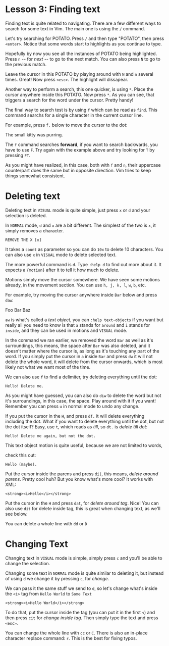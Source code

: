 # Lesson 3: Finding text
Finding text is quite related to navigating. There are a few different ways to
search for some text in Vim. The main one is using the `/` command.

Let's try searching for POTATO. Press `/` and then type "POTATO", then press
`<enter>`. Notice that some words start to highlights as you continue to type.

Hopefully by now you see all the instances of POTATO being highlighted. Press
`n` -- for _next_ -- to go to the next match. You can also press `N` to go to
the previous match.

Leave the cursor in this POTATO by playing around with `N` and `n` several
times. Great! Now press `<esc>`. The highlight will dissapear.

Another way to perform a search, this one quicker, is using `*`. Place the
cursor anywhere inside this POTATO. Now press `*`. As you can see, that triggers
a search for the word under the cursor. Pretty handy!

The final way to search test is by using `f` which can be read as `find`. This
command searchs for a single character in the current cursor line.

For example, press `f.` below to move the cursor to the dot:

  The small kitty was purring.

The `f` command searches __forward__, if you want to search backwards, you have
to use `F`. Try again with the example above and try looking for `T` by pressing
`FT`.

As you might have realized, in this case, both with `f` and `n`, their uppercase
counterpart does the same but in opposite direction. Vim tries to keep things
somewhat consistent.

# Deleting text
Deleting text in `VISUAL` mode is quite simple, just press `x` or `d` and your
selection is deleted.

In `NORMAL` mode, `d` and `x` are a bit different. The simplest of the two is
`x`, it simply removes a character.


    REMOVE THE X [x]


It takes a `count` as parameter so you can do `10x` to delete 10 characters. You
can also use `x` in `VISUAL` mode to delete selected text.

The more powerful command is `d`. Type `:help d` to find out more about it. It
expects a `{motion}` after it to tell it how much to delete.

Motions simply move the cursor somewhere. We have seen some motions already, in
the movement section. You can use `h, j, k, l`, `w`, `b`, etc. 

For example, try moving the cursor anywhere inside `Bar` below and press `daw`:

  Foo Bar Baz

`aw` is what's called a _text object_, you can `:help text-objects` if you want
but really all you need to know is that `a` stands for `around` and `i` stands
for `inside`, and they can be used in motions and `VISUAL` mode.

In the command we ran earlier, we removed the word `Bar` as well as it's
surroundings, this means, the space after `Bar` was also deleted, and it doesn't
matter where the cursor is, as long as it's touching any part of the word. If
you simply put the cursor in `a` inside `Bar` and press `dw` it will not delete
the whole word, it will delete from the cursor onwards, which is most likely not
what we want most of the time.

We can also use `f` to find a delimiter, try deleting everything until the dot:

    
    Hello! Delete me.


As you might have guessed, you can also do `diw` to delete the word but not it's
surroundings, in this case, the space. Play around with it if you want! Remember
you can press `u` in normal mode to undo any change.

If you put the cursor in the `H`, and press `df.` it will delete everything
including the dot. What if you want to delete everything until the dot, but not
the dot itself? Easy, use `t`, which reads as _till_, so `dt.` is _delete till
dot_:


    Hello! Delete me again, but not the dot.


This text object motion is quite useful, because we are not limited to words,

check this out:

    Hello (maybe).


Put the cursor inside the parens and press `di(`, this means, _delete around
parens_. Pretty cool huh? But you know what's more cool? It works with XML:

    <strong><i>Hello</i></strong>

Put the cursor in the `H` and press `dat`, for _delete around tag_. Nice! You
can also use `dit` for delete inside tag, this is great when changing text, as
we'll see below.

You can delete a whole line with `dd` or `D`

# Changing Text
Changing text in `VISUAL` mode is simple, simply press `c` and you'll be able to
change the selection.

Changing some text in `NORMAL` mode is quite similar to deleting it, but instead
of using `d` we change it by pressing `c`, for _change_. 

We can pass it the same stuff we send to `d`, so let's change what's inside the
`<i>` tag from `Hello World` to `Some Text`


    <strong><i>Hello World</i></strong>


To do that, put the cursor inside the tag (you can put it in the first `<`) and
then press `cit` for _change inside tag_. Then simply type the text and press
`<esc>`.

You can change the whole line with `cc` or `C`. There is also an in-place
character replace command: `r`. This is the best for fixing typos.
